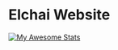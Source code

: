 # Elchai Website

[![My Awesome Stats](https://awesome-github-stats.azurewebsites.net/user-stats/zufichris?cardType=level&preferLogin=false)](https://git.io/awesome-stats-card)